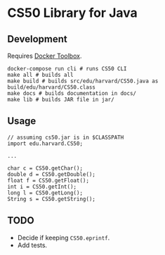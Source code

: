 # CS50 Library for Java

## Development

Requires [Docker Toolbox](https://www.docker.com/products/docker-toolbox).

    docker-compose run cli # runs CS50 CLI
    make all # builds all
    make build # builds src/edu/harvard/CS50.java as build/edu/harvard/CS50.class
    make docs # builds documentation in docs/
    make lib # builds JAR file in jar/

## Usage

    // assuming cs50.jar is in $CLASSPATH
    import edu.harvard.CS50;

    ...

    char c = CS50.getChar();
    double d = CS50.getDouble();
    float f = CS50.getFloat();
    int i = CS50.getInt();
    long l = CS50.getLong();
    String s = CS50.getString();

## TODO

* Decide if keeping `CS50.eprintf`.
* Add tests.
